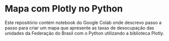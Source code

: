 # Mapa  com Plotly no Python
Este repositório contém notebook do Google Colab onde descrevo passo a passo para criar um mapa que apresente as taxas de desocupação das unidades da Federação do Brasil com o Python utilizando a biblioteca Plotly.
